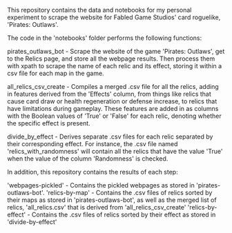 This repository contains the data and notebooks for my personal experiment to scrape the website for Fabled Game Studios' card roguelike, 'Pirates: Outlaws'.

The code in the 'notebooks' folder performs the following functions:

pirates_outlaws_bot -  Scrape the website of the game 'Pirates: Outlaws', get to the Relics page, and store all the webpage results. Then process them with xpath to scrape the name of each relic and its effect, storing it within a csv file for each map in the game.

all_relics_csv_create - Compiles a merged .csv file for all the relics, adding in features derived from the 'Effects' column, from things like relics that cause card draw or health regeneration or defense increase, to relics that have limitations during gameplay. These features are added in as columns with the Boolean values of 'True' or 'False' for each relic, denoting whether the specific effect is present.

divide_by_effect - Derives separate .csv files for each relic separated by their corresponding effect. For instance, the .csv file named 'relics_with_randomness' will contain all the relics that have the value 'True' when the value of the column 'Randomness' is checked.

In addition, this repository contains the results of each step:

'webpages-pickled' - Contains the pickled webpages as stored in 'pirates-outlaws-bot'.
'relics-by-map' - Contains the .csv files of relics sorted by their maps as stored in 'pirates-outlaws-bot', as well as the merged list of relics, 'all_relics.csv' that is derived from 'all_relics_csv_create'
'relics-by-effect' - Contains the .csv files of relics sorted by their effect as stored in 'divide-by-effect'